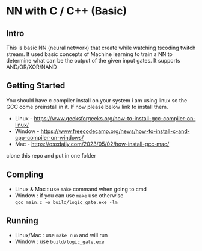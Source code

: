 # NN with C / C++ (Basic)
## Intro
This is basic NN (neural network) that create while watching tscoding twitch stream. It used basic concepts of Machine learning to train a NN to determine what can be the output of the given input gates.
It supports AND/OR/XOR/NAND

## Getting Started

You should have c compiler install on your system i am using linux so the GCC come preinstall in it. If now please below link to install them.
- Linux - https://www.geeksforgeeks.org/how-to-install-gcc-compiler-on-linux/
- Window - https://www.freecodecamp.org/news/how-to-install-c-and-cpp-compiler-on-windows/
- Mac - https://osxdaily.com/2023/05/02/how-install-gcc-mac/

clone this repo and put in one folder


## Compling

- Linux & Mac : use `make` command when going to cmd
- Window      : if you can use `make` use otherwise <br>`gcc main.c -o build/logic_gate.exe -lm` 

## Running
- Linux/Mac : use `make run` and will run
- Window    : use `build/logic_gate.exe`


